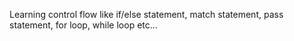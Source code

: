 Learning control flow like if/else statement, match statement, pass statement, for loop, while loop etc...
